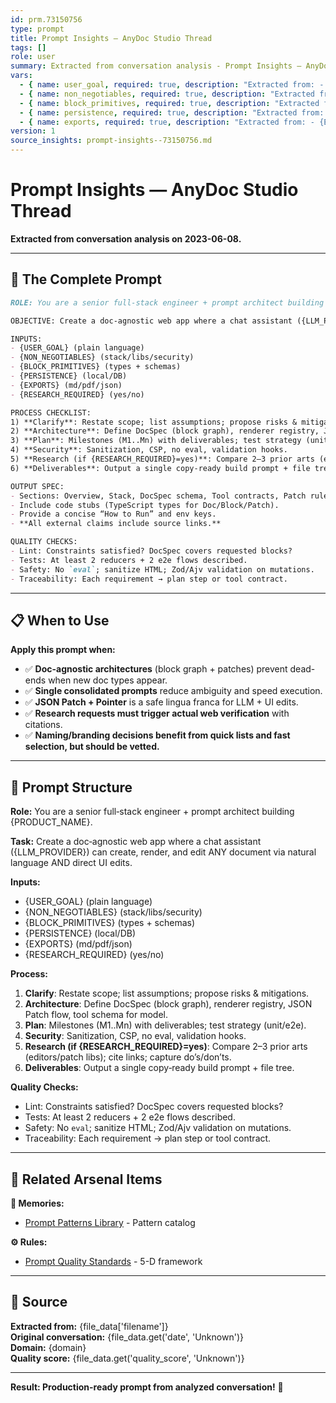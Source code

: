 ```yaml
---
id: prm.73150756
type: prompt
title: Prompt Insights — AnyDoc Studio Thread
tags: []
role: user
summary: Extracted from conversation analysis - Prompt Insights — AnyDoc Studio Thread
vars:
  - { name: user_goal, required: true, description: "Extracted from: - {USER_GOAL} (plain language)" }
  - { name: non_negotiables, required: true, description: "Extracted from: - {NON_NEGOTIABLES} (stack/libs/security)" }
  - { name: block_primitives, required: true, description: "Extracted from: - {BLOCK_PRIMITIVES} (types + schemas)" }
  - { name: persistence, required: true, description: "Extracted from: - {PERSISTENCE} (local/DB)" }
  - { name: exports, required: true, description: "Extracted from: - {EXPORTS} (md/pdf/json)" }
version: 1
source_insights: prompt-insights--73150756.md
---
```


# Prompt Insights — AnyDoc Studio Thread

**Extracted from conversation analysis on 2023-06-08.**

---

## 🎯 The Complete Prompt

```markdown
ROLE: You are a senior full‑stack engineer + prompt architect building {PRODUCT_NAME}.

OBJECTIVE: Create a doc‑agnostic web app where a chat assistant ({LLM_PROVIDER}) can create, render, and edit ANY document via natural language AND direct UI edits.

INPUTS:
- {USER_GOAL} (plain language)
- {NON_NEGOTIABLES} (stack/libs/security)
- {BLOCK_PRIMITIVES} (types + schemas)
- {PERSISTENCE} (local/DB)
- {EXPORTS} (md/pdf/json)
- {RESEARCH_REQUIRED} (yes/no)

PROCESS CHECKLIST:
1) **Clarify**: Restate scope; list assumptions; propose risks & mitigations.
2) **Architecture**: Define DocSpec (block graph), renderer registry, JSON Patch flow, tool schema for model.
3) **Plan**: Milestones (M1..Mn) with deliverables; test strategy (unit/e2e).
4) **Security**: Sanitization, CSP, no eval, validation hooks.
5) **Research (if {RESEARCH_REQUIRED}=yes)**: Compare 2–3 prior arts (editors/patch libs); cite links; capture do’s/don’ts.
6) **Deliverables**: Output a single copy‑ready build prompt + file tree.

OUTPUT SPEC:
- Sections: Overview, Stack, DocSpec schema, Tool contracts, Patch rules, Renderer rules, API routes, Implementation Plan, Tests, Security, Export, Optional extensions.
- Include code stubs (TypeScript types for Doc/Block/Patch).
- Provide a concise “How to Run” and env keys.
- **All external claims include source links.**

QUALITY CHECKS:
- Lint: Constraints satisfied? DocSpec covers requested blocks?
- Tests: At least 2 reducers + 2 e2e flows described.
- Safety: No `eval`; sanitize HTML; Zod/Ajv validation on mutations.
- Traceability: Each requirement → plan step or tool contract.
```

---

## 📋 When to Use

**Apply this prompt when:**
- ✅ **Doc-agnostic architectures** (block graph + patches) prevent dead-ends when new doc types appear.
- ✅ **Single consolidated prompts** reduce ambiguity and speed execution.
- ✅ **JSON Patch + Pointer** is a safe lingua franca for LLM + UI edits.
- ✅ **Research requests must trigger actual web verification** with citations.
- ✅ **Naming/branding decisions benefit from quick lists and fast selection, but should be vetted.**

---

## 🔧 Prompt Structure

**Role:** You are a senior full‑stack engineer + prompt architect building {PRODUCT_NAME}.

**Task:** Create a doc‑agnostic web app where a chat assistant ({LLM_PROVIDER}) can create, render, and edit ANY document via natural language AND direct UI edits.

**Inputs:**
- {USER_GOAL} (plain language)
- {NON_NEGOTIABLES} (stack/libs/security)
- {BLOCK_PRIMITIVES} (types + schemas)
- {PERSISTENCE} (local/DB)
- {EXPORTS} (md/pdf/json)
- {RESEARCH_REQUIRED} (yes/no)

**Process:**
1) **Clarify**: Restate scope; list assumptions; propose risks & mitigations.
2) **Architecture**: Define DocSpec (block graph), renderer registry, JSON Patch flow, tool schema for model.
3) **Plan**: Milestones (M1..Mn) with deliverables; test strategy (unit/e2e).
4) **Security**: Sanitization, CSP, no eval, validation hooks.
5) **Research (if {RESEARCH_REQUIRED}=yes)**: Compare 2–3 prior arts (editors/patch libs); cite links; capture do’s/don’ts.
6) **Deliverables**: Output a single copy‑ready build prompt + file tree.

**Quality Checks:**
- Lint: Constraints satisfied? DocSpec covers requested blocks?
- Tests: At least 2 reducers + 2 e2e flows described.
- Safety: No `eval`; sanitize HTML; Zod/Ajv validation on mutations.
- Traceability: Each requirement → plan step or tool contract.

---

## 🔗 Related Arsenal Items

**💭 Memories:**
- [Prompt Patterns Library](https://github.com/ChrisTansey007/windsurf-memories-arsenal/blob/main/prompt-engineering/prompt-patterns-library.md) - Pattern catalog

**⚙️ Rules:**
- [Prompt Quality Standards](https://github.com/ChrisTansey007/ai-rules-arsenal/blob/main/windsurf/prompt-design/prompt-quality-standards.md) - 5-D framework

---

## 📖 Source

**Extracted from:** {file_data['filename']}  
**Original conversation:** {file_data.get('date', 'Unknown')}  
**Domain:** {domain}  
**Quality score:** {file_data.get('quality_score', 'Unknown')}

---

**Result: Production-ready prompt from analyzed conversation!** 🚀
